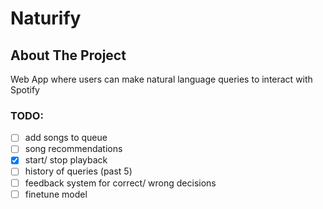 # Naturify

<!-- ABOUT THE PROJECT -->

## About The Project

Web App where users can make natural language queries to interact with Spotify

### TODO:

-   [ ] add songs to queue
-   [ ] song recommendations
-   [x] start/ stop playback
-   [ ] history of queries (past 5)
-   [ ] feedback system for correct/ wrong decisions
-   [ ] finetune model
